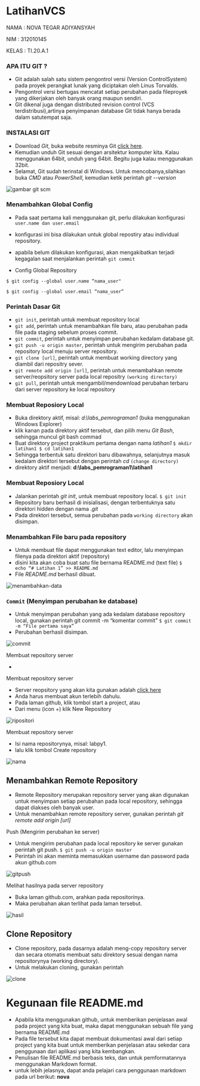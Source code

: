 # LatihanVCS

NAMA  : NOVA TEGAR ADIYANSYAH

NIM   : 312010145

KELAS : TI.20.A.1

### APA ITU GIT ?
* Git adalah salah satu sistem pengontrol versi (Version ControlSystem) pada proyek perangkat lunak yang diciptakan oleh Linus Torvalds.
* Pengontrol versi bertugas mencatat setiap perubahan pada fileproyek yang dikerjakan oleh banyak orang maupun sendiri.
* Git dikenal juga dengan distributed revision control (VCS terdistribusi),artinya penyimpanan database Git tidak hanya berada dalam satutempat saja.

### INSTALASI GIT
* Download *Git*, buka website resminya Git [click here](https://git-scm.com).
* Kemudian unduh Git sesuai dengan arsitektur komputer kita. Kalau menggunakan 64bit, unduh yang 64bit. Begitu juga kalau menggunakan 32bit.
* Selamat, Git sudah terinstal di Windows. Untuk mencobanya,silahkan buka *CMD* atau *PowerShell*, kemudian ketik perintah <i>git --version</i>

![gambar git scm](gambar/gitversion.png)

### Menambahkan Global Config
* Pada saat pertama kali menggunakan git, perlu dilakukan konfigurasi ``user.name dan user.email``
* konfigurasi ini bisa dilakukan untuk global repostiry atau individual repository.

* apabila belum dilakukan konfigurasi, akan mengakibatkan terjadi kegagalan saat menjalankan perintah `git commit`

* Config Global Repository

`$ git config --global user.name “nama_user"`

`$ git config --global user.email “nama_user”`

### Perintah Dasar Git

* `git init`, perintah untuk membuat repository local
* `git add`, perintah untuk menambahkan file baru, atau perubahan pada file pada staging sebelum proses commit.
* `git commit`, perintah untuk menyimpan perubahan kedalam database git.
* `git push -u origin master`, perintah untuk mengirim perubahan pada repository local menuju server repository.
* `git clone [url]`, perintah untuk membuat working directory yang diambil dari repositry sever.
* `git remote add origin [url]`, perintah untuk menambahkan remote server/reopsitory server pada local repositry ``(working directory)``
* `git pull`, perintah untuk mengambil/mendownload perubahan terbaru dari server repository ke local repository

### Membuat Reposiory Local

* Buka direktory aktif, misal: *d:\labs_pemrograman1* (buka menggunakan Windows Explorer)
* klik kanan pada direktory aktif tersebut, dan pilih menu *Git Bash*, sehingga muncul git bash commad
* Buat direktory project praktikum pertama dengan nama *latihan1*
``$ mkdir latihan1
$ cd latihan1``
* Sehingga terbentuk satu direktori baru dibawahnya, selanjutnya masuk kedalam direktori tersebut dengan perintah *cd* ``(change directory)``
* direktory aktif menjadi: **d:\labs_pemrograman1\latihan1**

### Membuat Reposiory Local

* Jalankan perintah *git init*, untuk membuat repository local.
`$ git init`
* Repository baru berhasil di inisialisasi, dengan terbentuknya satu direktori hidden dengan nama .*git*
* Pada direktori tersebut, semua perubahan pada `working directory` akan disimpan.

### Menambahkan File baru pada repository

* Untuk membuat file dapat menggunakan text editor, lalu menyimpan filenya pada direktori aktif (repository)
* disini kita akan coba buat satu file bernama README.md (text file)
`$ echo “# Latihan 1” >> README.md`
* File *README.md* berhasil dibuat.

![menambahkan-data](gambar/folder.png)

### `Commit` (Menyimpan perubahan ke database)

* Untuk menyimpan perubahan yang ada kedalam database repository local, gunakan perintah git commit -m “komentar commit”
`$ git commit -m “File pertama saya”`
* Perubahan berhasil disimpan.

![commit](gambar/comit.png)

Membuat repository server

*
Membuat repository server

* Server reopsitory yang akan kita gunakan adalah [click here](http://github.com)
* Anda harus membuat akun terlebih dahulu.
* Pada laman github, klik tombol start a project, atau
* Dari menu (icon +) klik New Repository

![ripositori](gambar/repostori.png)


Membuat repository server

* Isi nama repositorynya, misal: labpy1.
* lalu klik tombol Create repository


![nama](gambar/nama.png)

## Menambahkan Remote Repository

* Remote Repository merupakan repository server yang akan digunakan untuk menyimpan setiap perubahan pada local repository, sehingga dapat diakses oleh banyak user.
* Untuk menambahkan remote repository server, gunakan perintah *git remote add origin [url]*

Push (Mengirim perubahan ke server)

* Untuk mengirim perubahan pada local repository ke server gunakan perintah git push.
`$ git push -u origin master`
* Perintah ini akan meminta memasukkan username dan password pada akun github.com

![gitpush](gambar/gitpush.png)

Melihat hasilnya pada server repository

* Buka laman github.com, arahkan pada repositorinya.
* Maka perubahan akan terlihat pada laman tersebut.

![hasil](gambar/hasil.png)

## Clone Repository

* Clone repository, pada dasarnya adalah meng-copy repository server dan secara otomatis membuat satu direktory sesuai dengan nama repositorynya (working directory).
* Untuk melakukan cloning, gunakan perintah

![clone](gambar/clone.png)

# Kegunaan file README.md

* Apabila kita menggunakan github, untuk memberikan penjelasan awal pada project yang kita buat, maka dapat menggunakan sebuah file yang bernama README.md
* Pada file tersebut kita dapat membuat dokumentasi awal dari setiap project yang kita buat untuk memberikan penjelasan atau sekedar cara penggunaan dari aplikasi yang kita kembangkan.
* Penulisan file README.md berbasis teks, dan untuk pemformatannya menggunakan Markdown format.
* untuk lebih jelasnya, dapat anda pelajari cara penggunaan markdown pada url berikut:
**nova**